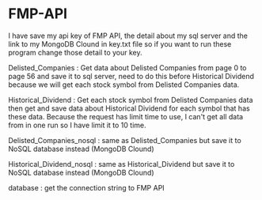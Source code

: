 # FMP-API

I have save my api key of FMP API, the detail about my sql server and the link to my MongoDB Clound in key.txt file so if you want to run these program change those detail to your key.

Delisted_Companies : Get data about Delisted Companies from page 0 to page 56 and save it to sql server, need to do this before Historical Dividend because we will get each stock symbol from Delisted Companies data.

Historical_Dividend : Get each stock symbol from Delisted Companies data then get and save data about Historical Dividend for each symbol that has these data. Because the request has limit time to use, I can't get all data from in one run so I have limit it to 10 time.

Delisted_Companies_nosql : same as Delisted_Companies but save it to NoSQL database instead (MongoDB Clound)

Historical_Dividend_nosql : same as Historical_Dividend but save it to NoSQL database instead (MongoDB Clound)

database : get the connection string to FMP API